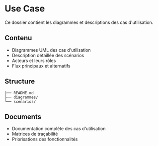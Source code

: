 # Use Case

Ce dossier contient les diagrammes et descriptions des cas d'utilisation.

## Contenu
- Diagrammes UML des cas d'utilisation
- Description détaillée des scénarios
- Acteurs et leurs rôles
- Flux principaux et alternatifs

## Structure
```
├── README.md
├── diagrammes/
└── scenarios/
```

## Documents
- Documentation complète des cas d'utilisation
- Matrices de traçabilité
- Priorisations des fonctionnalités 